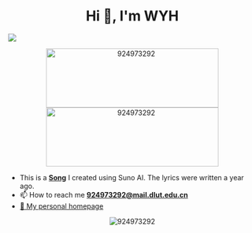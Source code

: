 <h1 align="center">Hi 👋, I'm WYH</h1>

![](http://github-profile-summary-cards.vercel.app/api/cards/profile-details?username=924973292&theme=default)

<p align="center">
<a href="https://github.com/924973292">
 <img align="center" src="https://github-readme-stats.vercel.app/api?username=924973292&show_icons=true&theme=gruvbox&hide_title=true" alt="924973292" width=350 height=120 />
</a>

<a href="https://github.com/924973292">
  <img align="center" src="https://github-readme-stats.vercel.app/api/top-langs/?username=924973292&layout=compact" alt="924973292" width=350 height=120/>
</a>
</p>

- This is a [**Song**](<https://app.suno.ai/song/a7e6c2d9-0479-4fa7-ad26-5410de3f06e5>) I created using Suno AI. The lyrics were written a year ago.
- 📫 How to reach me **924973292@mail.dlut.edu.cn**    
- <a href="https://924973292.github.io/">:boy: My personal homepage</a> 
<p align="center"><img src="https://komarev.com/ghpvc/?username=924973292" alt="924973292" /></p>
